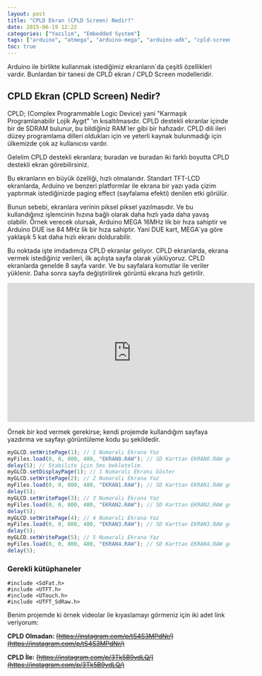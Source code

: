 ```yaml
---
layout: post
title: "CPLD Ekran (CPLD Screen) Nedir?"
date: 2015-06-19 12:22
categories: ["Yazılım", "Embedded System"]
tags: ["arduino", "atmega", "arduino-mega", "arduino-adk", "cpld-screen", "cpld", "tft", "lcd"]
toc: true
---
```


Arduino ile birlikte kullanmak istediğimiz ekranların´da çeşitli özellikleri vardır. Bunlardan bir tanesi de CPLD ekran / CPLD Screen modelleridir.

## CPLD Ekran (CPLD Screen) Nedir?
CPLD; (Complex Programmable Logic Device) yani "Karmaşık Programlanabilir Lojik Aygıt" 'ın kısaltılmasıdır. CPLD destekli ekranlar içinde bir de SDRAM bulunur, bu bildiğiniz RAM´ler gibi bir hafızadır. CPLD dili ileri düzey programlama dilleri oldukları için ve yeterli kaynak bulunmadığı için ülkemizde çok az kullanıcısı vardır.

Gelelim CPLD destekli ekranlara; buradan ve buradan iki farklı boyutta CPLD destekli ekran görebilirsiniz.

Bu ekranların en büyük özelliği, hızlı olmalarıdır. Standart TFT-LCD ekranlarda, Arduino ve benzeri platformlar ile ekrana bir yazı yada çizim yaptırmak istediğinizde paging effect (sayfalama efekti) denilen etki görülür. 

Bunun sebebi, ekranlara verinin piksel piksel yazılmasıdır. Ve bu kullandığınız işlemcinin hızına bağlı olarak daha hızlı yada daha yavaş olabilir. Örnek verecek olursak, Arduino MEGA 16MHz lik bir hıza sahiptir ve Arduino DUE ise 84 MHz lik bir hıza sahiptir. Yani DUE kart, MEGA´ya göre yaklaşık 5 kat daha hızlı ekranı doldurabilir.

Bu noktada işte imdadımıza CPLD ekranlar geliyor. CPLD ekranlarda, ekrana vermek istediğiniz verileri, ilk açılışta sayfa olarak yüklüyoruz. CPLD ekranlarda genelde 8 sayfa vardır. Ve bu sayfalara komutlar ile veriler yüklenir. Daha sonra sayfa değiştirilirek görüntü ekrana hızlı getirilir.

<p style="text-align: center;"><iframe src="https://www.youtube.com/embed/B8Vax30hkoo?rel=0&amp;showinfo=0" width="560" height="315" frameborder="0" allowfullscreen="allowfullscreen"></iframe></p>


Örnek bir kod vermek gerekirse; kendi projemde kullandığım sayfaya yazdırma ve sayfayı görüntüleme kodu şu şekildedir.

```javascript
myGLCD.setWritePage(1); // 1 Numaralı Ekrana Yaz
myFiles.load(0, 0, 800, 480, "EKRAN0.RAW"); // SD Karttan EKRAN0.RAW görselini yükle
delay(5); // Stabilite için 5ms bekletelim.
myGLCD.setDisplayPage(1); // 1 Numaralı Ekranı Göster
myGLCD.setWritePage(2); // 2 Numaralı Ekrana Yaz
myFiles.load(0, 0, 800, 480, "EKRAN1.RAW"); // SD Karttan EKRAN1.RAW görselini yükle
delay(5);
myGLCD.setWritePage(3); // 3 Numaralı Ekrana Yaz
myFiles.load(0, 0, 800, 480, "EKRAN2.RAW"); // SD Karttan EKRAN2.RAW görselini yükle
delay(5);
myGLCD.setWritePage(4); // 4 Numaralı Ekrana Yaz
myFiles.load(0, 0, 800, 480, "EKRAN3.RAW"); // SD Karttan EKRAN3.RAW görselini yükle
delay(5);
myGLCD.setWritePage(5); // 5 Numaralı Ekrana Yaz
myFiles.load(0, 0, 800, 480, "EKRAN4.RAW"); // SD Karttan EKRAN4.RAW görselini yükle
delay(5);
```

### Gerekli kütüphaneler
```
#include <SdFat.h>
#include <UTFT.h>
#include <UTouch.h>
#include <UTFT_SdRaw.h>
```

Benim projemde ki örnek videolar ile kıyaslamayı görmeniz için iki adet link veriyorum:

<strong>CPLD Olmadan:</strong> ~~[https://instagram.com/p/tS4S3MPdNr/](https://instagram.com/p/tS4S3MPdNr/)~~

<strong>CPLD İle:</strong> ~~[https://instagram.com/p/3Tk5B9vdLQ/](https://instagram.com/p/3Tk5B9vdLQ/)~~